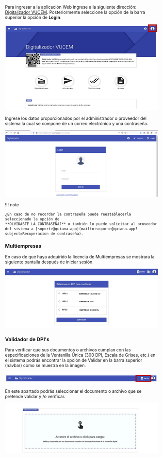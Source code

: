

Para ingresar a la aplicación Web ingrese a la siguiente dirección: [Digitalizador VUCEM](https://digitalizador.quiana.app/). 
Posteriormente seleccione la opción de la barra superior la opción de **Login**. 

![Acceso](./assets/dig_acceso.jpg)

Ingrese los datos proporcionados por el administrador o proveedor del sistema la cual se compone de un correo electrónico y una contraseña. 

![Login](./assets/vucer_acceso.png)



!!! note

    ¿En caso de no recordar la contraseña puede reestablecerla seleccionado la opción de 
    **OLVIDASTE LA CONTRASEÑA?** o también lo puede solicitar al proveedor del sistema a [soporte@quiana.app](mailto:soporte@quiana.app?subject=Recuperacion de contraseña).

### Multiempresas
En caso de que haya adquirido la licencia de Multiempresas se mostrara la siguiente pantalla después de iniciar sesión.

![Multiempresa](./assets/dig-multiempresa.jpg)

### Validador de DPI's
Para verificar que sus documentos o archivos cumplan con las especificaciones de la Ventanilla Única (300 DPI, Escala de Grises, etc.) en el sistema podrás encontrar la opción de Validar en la barra superior (navbar) como se muestra en la imagen.

![ValidadorDPI](./assets/validadorDPI.jpg)

En este apartado podrás seleccionar el documento o archivo que se pretende validar y /o verificar.

![UploadValidadorDPI](./assets/uploadverificadorDPI.jpg)

